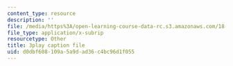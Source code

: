 ```yaml
---
content_type: resource
description: ''
file: /media/https%3A/open-learning-course-data-rc.s3.amazonaws.com/18-03sc-differential-equations-fall-2011/d0dbf608109a5a9dad36c4bc96d1f055_9KbpbBMThTE.vtt
file_type: application/x-subrip
resourcetype: Other
title: 3play caption file
uid: d0dbf608-109a-5a9d-ad36-c4bc96d1f055
---
```

